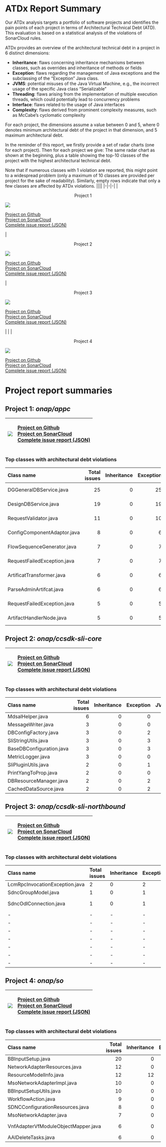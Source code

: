 # ATDx Report Summary
Our ATDx analysis targets a portfolio of software projects and identifies the pain points of each project in terms of Architectural Technical Debt (ATD). This evaluation is based on a statistical analysis of the violations of SonarCloud rules.

ATDx provides an overview of the architectural technical debt in a project  in 6 distinct dimensions:
* **Inheritance**: flaws concerning inheritance mechanisms between classes, such as overrides and inheritance of methods or fields
* **Exception**: flaws regarding the management of Java exceptions and the subclassing of the “Exception” Java class.
* **JVMS**: potential misuses of the Java Virtual Machine, e.g., the incorrect usage of the specific Java class “Serializable”
* **Threading**: flaws arising from the implementation of multiple execution threads, which could potentially lead to concurrency problems
* **Interface**: flaws related to the usage of Java interfaces
* **Complexity**: flaws derived from prominent complexity measures, such as McCabe’s cyclomatic complexity

For each project, the dimensions assume a value between 0 and 5, where 0 denotes minimum architectural debt of the project in that dimension, and 5 maximum architectural debt.

In the reminder of this report, we firstly provide a set of radar charts (one for each project). Then for each project we give:
The same radar chart as shown at the beginning, plus a table showing the top-10 classes of the project with the highest architectural technical debt.

Note that if numerous classes with 1 violation are reported, this might point to a widespread problem (only a maximum of 10 classes are provided per project for the sake of readability). Similarly, empty rows indicate that only a few classes are affected by ATDx violations.
||||
|-|-|-|
|<p align="center">Project 1</p><img src="https://github.com/robertoverdecchia/ATDx_report_sandbox/blob/master/plots/onap_appc.jpg"/> <p style="text-align:left">[Project on Github](https://github.com/onap/appc) <br> [Project on SonarCloud ](https://sonarcloud.io/dashboard?id=onap_appc) <br> [Complete issue report (JSON)](https://github.com/robertoverdecchia/ATDx_report_sandbox/blob/master/jsons/onap_appc.json)</p>|<p align="center">Project 2</p><img src="https://github.com/robertoverdecchia/ATDx_report_sandbox/blob/master/plots/onap_ccsdk-sli-core.jpg"/> <p style="text-align:left">[Project on Github](https://github.com/onap/ccsdk-sli-core) <br> [Project on SonarCloud ](https://sonarcloud.io/dashboard?id=onap_ccsdk-sli-core) <br> [Complete issue report (JSON)](https://github.com/robertoverdecchia/ATDx_report_sandbox/blob/master/jsons/onap_ccsdk-sli-core.json)</p>|<p align="center">Project 3</p><img src="https://github.com/robertoverdecchia/ATDx_report_sandbox/blob/master/plots/onap_ccsdk-sli-northbound.jpg"/> <p style="text-align:left">[Project on Github](https://github.com/onap/ccsdk-sli-northbound) <br> [Project on SonarCloud ](https://sonarcloud.io/dashboard?id=onap_ccsdk-sli-northbound) <br> [Complete issue report (JSON)](https://github.com/robertoverdecchia/ATDx_report_sandbox/blob/master/jsons/onap_ccsdk-sli-northbound.json)</p>
 | |
|<p align="center">Project 4</p><img src="https://github.com/robertoverdecchia/ATDx_report_sandbox/blob/master/plots/onap_so.jpg"/> <p style="text-align:left">[Project on Github](https://github.com/onap/so) <br> [Project on SonarCloud ](https://sonarcloud.io/dashboard?id=onap_so) <br> [Complete issue report (JSON)](https://github.com/robertoverdecchia/ATDx_report_sandbox/blob/master/jsons/onap_so.json)</p>
# Project report summaries
## Project 1: _onap/appc_
|<img src="https://github.com/robertoverdecchia/ATDx_report_sandbox/blob/master/plots/onap_appc.jpg"/>|<p style="text-align:left">[Project on Github](https://github.com/onap/appc) <br> [Project on SonarCloud ](https://sonarcloud.io/dashboard?id=onap_appc) <br> [Complete issue report (JSON)](https://github.com/robertoverdecchia/ATDx_report_sandbox/blob/master/jsons/onap_appc.json)</p>
|-|-|
### Top classes with architectural debt violations
| Class name                  |   Total issues |   Inheritance |   Exception |   JVMS |   Interface |   Threading |   Complexity | Fully qualified class name                                                                                                         |
|:----------------------------|---------------:|--------------:|------------:|-------:|------------:|------------:|-------------:|:-----------------------------------------------------------------------------------------------------------------------------------|
| DGGeneralDBService.java     |             25 |             0 |          25 |      0 |           0 |           0 |            0 | appc-config/appc-data-services/provider/src/main/java/org/onap/appc/data/services/db/DGGeneralDBService.java                       |
| DesignDBService.java        |             19 |             0 |          19 |      0 |           0 |           0 |            0 | appc-inbound/appc-design-services/provider/src/main/java/org/onap/appc/design/dbervices/DesignDBService.java                       |
| RequestValidator.java       |             11 |             0 |          10 |      0 |           1 |           0 |            0 | appc-inbound/appc-interfaces-service/bundle/src/main/java/org/onap/appc/interfaces/service/executor/RequestValidator.java          |
| ConfigComponentAdaptor.java |              8 |             0 |           6 |      0 |           2 |           0 |            0 | appc-config/appc-config-adaptor/provider/src/main/java/org/onap/appc/ccadaptor/ConfigComponentAdaptor.java                         |
| FlowSequenceGenerator.java  |              7 |             0 |           7 |      0 |           0 |           0 |            0 | appc-config/appc-flow-controller/provider/src/main/java/org/onap/appc/flow/controller/node/FlowSequenceGenerator.java              |
| RequestFailedException.java |              7 |             0 |           7 |      0 |           0 |           0 |            0 | appc-adapters/appc-iaas-adapter/appc-iaas-adapter-bundle/src/main/java/org/onap/appc/adapter/iaas/impl/RequestFailedException.java |
| ArtificatTransformer.java   |              6 |             0 |           6 |      0 |           0 |           0 |            0 | appc-config/appc-config-params/provider/src/main/java/org/onap/sdnc/config/params/transformer/ArtificatTransformer.java            |
| ParseAdminArtifcat.java     |              6 |             0 |           6 |      0 |           0 |           0 |            0 | appc-config/appc-encryption-tool/provider/src/main/java/org/onap/appc/encryptiontool/fqdn/ParseAdminArtifcat.java                  |
| RequestFailedException.java |              5 |             0 |           5 |      0 |           0 |           0 |            0 | appc-adapters/appc-rest-adapter/appc-rest-adapter-bundle/src/main/java/org/onap/appc/adapter/rest/impl/RequestFailedException.java |
| ArtifactHandlerNode.java    |              5 |             0 |           5 |      0 |           0 |           0 |            0 | appc-inbound/appc-artifact-handler/provider/src/main/java/org/onap/appc/artifact/handler/node/ArtifactHandlerNode.java             |

## Project 2: _onap/ccsdk-sli-core_
|<img src="https://github.com/robertoverdecchia/ATDx_report_sandbox/blob/master/plots/onap_ccsdk-sli-core.jpg"/>|<p style="text-align:left">[Project on Github](https://github.com/onap/ccsdk-sli-core) <br> [Project on SonarCloud ](https://sonarcloud.io/dashboard?id=onap_ccsdk-sli-core) <br> [Complete issue report (JSON)](https://github.com/robertoverdecchia/ATDx_report_sandbox/blob/master/jsons/onap_ccsdk-sli-core.json)</p>
|-|-|
### Top classes with architectural debt violations
| Class name               |   Total issues |   Inheritance |   Exception |   JVMS |   Interface |   Threading |   Complexity | Fully qualified class name                                                                       |
|:-------------------------|---------------:|--------------:|------------:|-------:|------------:|------------:|-------------:|:-------------------------------------------------------------------------------------------------|
| MdsalHelper.java         |              6 |             0 |           0 |      0 |           6 |           0 |            0 | sli/provider/src/main/java/org/onap/ccsdk/sli/core/sli/provider/MdsalHelper.java                 |
| MessageWriter.java       |              3 |             0 |           0 |      0 |           2 |           1 |            0 | sli/common/src/main/java/org/onap/ccsdk/sli/core/sli/MessageWriter.java                          |
| DBConfigFactory.java     |              3 |             0 |           2 |      0 |           1 |           0 |            0 | dblib/provider/src/main/java/org/onap/ccsdk/sli/core/dblib/factory/DBConfigFactory.java          |
| SliStringUtils.java      |              3 |             0 |           3 |      0 |           0 |           0 |            0 | sliPluginUtils/provider/src/main/java/org/onap/ccsdk/sli/core/slipluginutils/SliStringUtils.java |
| BaseDBConfiguration.java |              3 |             0 |           3 |      0 |           0 |           0 |            0 | dblib/provider/src/main/java/org/onap/ccsdk/sli/core/dblib/config/BaseDBConfiguration.java       |
| MetricLogger.java        |              3 |             0 |           0 |      0 |           3 |           0 |            0 | sli/common/src/main/java/org/onap/ccsdk/sli/core/sli/MetricLogger.java                           |
| SliPluginUtils.java      |              2 |             0 |           1 |      0 |           1 |           0 |            0 | sliPluginUtils/provider/src/main/java/org/onap/ccsdk/sli/core/slipluginutils/SliPluginUtils.java |
| PrintYangToProp.java     |              2 |             0 |           0 |      0 |           2 |           0 |            0 | sli/provider/src/main/java/org/onap/ccsdk/sli/core/sli/provider/PrintYangToProp.java             |
| DBResourceManager.java   |              2 |             0 |           2 |      0 |           0 |           0 |            0 | dblib/provider/src/main/java/org/onap/ccsdk/sli/core/dblib/DBResourceManager.java                |
| CachedDataSource.java    |              2 |             0 |           2 |      0 |           0 |           0 |            0 | dblib/provider/src/main/java/org/onap/ccsdk/sli/core/dblib/CachedDataSource.java                 |

## Project 3: _onap/ccsdk-sli-northbound_
|<img src="https://github.com/robertoverdecchia/ATDx_report_sandbox/blob/master/plots/onap_ccsdk-sli-northbound.jpg"/>|<p style="text-align:left">[Project on Github](https://github.com/onap/ccsdk-sli-northbound) <br> [Project on SonarCloud ](https://sonarcloud.io/dashboard?id=onap_ccsdk-sli-northbound) <br> [Complete issue report (JSON)](https://github.com/robertoverdecchia/ATDx_report_sandbox/blob/master/jsons/onap_ccsdk-sli-northbound.json)</p>
|-|-|
### Top classes with architectural debt violations
| Class name                     | Total issues   | Inheritance   | Exception   | JVMS   | Interface   | Threading   | Complexity   | Fully qualified class name                                                                |
|:-------------------------------|:---------------|:--------------|:------------|:-------|:------------|:------------|:-------------|:------------------------------------------------------------------------------------------|
| LcmRpcInvocationException.java | 2              | 0             | 2           | 0      | 0           | 0           | 0            | lcm/provider/src/main/java/org/onap/ccsdk/sli/northbound/LcmRpcInvocationException.java   |
| SdncGroupModel.java            | 1              | 0             | 1           | 0      | 0           | 0           | 0            | ueb-listener/src/main/java/org/onap/ccsdk/sli/northbound/uebclient/SdncGroupModel.java    |
| SdncOdlConnection.java         | 1              | 0             | 1           | 0      | 0           | 0           | 0            | ueb-listener/src/main/java/org/onap/ccsdk/sli/northbound/uebclient/SdncOdlConnection.java |
| -                              | -              | -             | -           | -      | -           | -           | -            | -                                                                                         |
| -                              | -              | -             | -           | -      | -           | -           | -            | -                                                                                         |
| -                              | -              | -             | -           | -      | -           | -           | -            | -                                                                                         |
| -                              | -              | -             | -           | -      | -           | -           | -            | -                                                                                         |
| -                              | -              | -             | -           | -      | -           | -           | -            | -                                                                                         |
| -                              | -              | -             | -           | -      | -           | -           | -            | -                                                                                         |
| -                              | -              | -             | -           | -      | -           | -           | -            | -                                                                                         |

## Project 4: _onap/so_
|<img src="https://github.com/robertoverdecchia/ATDx_report_sandbox/blob/master/plots/onap_so.jpg"/>|<p style="text-align:left">[Project on Github](https://github.com/onap/so) <br> [Project on SonarCloud ](https://sonarcloud.io/dashboard?id=onap_so) <br> [Complete issue report (JSON)](https://github.com/robertoverdecchia/ATDx_report_sandbox/blob/master/jsons/onap_so.json)</p>
|-|-|
### Top classes with architectural debt violations
| Class name                          |   Total issues |   Inheritance |   Exception |   JVMS |   Interface |   Threading |   Complexity | Fully qualified class name                                                                                 |
|:------------------------------------|---------------:|--------------:|------------:|-------:|------------:|------------:|-------------:|:-----------------------------------------------------------------------------------------------------------|
| BBInputSetup.java                   |             20 |             0 |          16 |      0 |           4 |           0 |            0 | bpmn/MSOCommonBPMN/src/main/java/org/onap/so/bpmn/servicedecomposition/tasks/BBInputSetup.java             |
| NetworkAdapterResources.java        |             12 |             0 |          10 |      0 |           2 |           0 |            0 | bpmn/so-bpmn-tasks/src/main/java/org/onap/so/client/orchestration/NetworkAdapterResources.java             |
| ResourceModelInfo.java              |             12 |            12 |           0 |      0 |           0 |           0 |            0 | bpmn/so-bpmn-tasks/src/main/java/org/onap/so/client/oof/beans/ResourceModelInfo.java                       |
| MsoNetworkAdapterImpl.java          |             10 |             0 |           1 |      0 |           9 |           0 |            0 | adapters/mso-openstack-adapters/src/main/java/org/onap/so/adapters/network/MsoNetworkAdapterImpl.java      |
| BBInputSetupUtils.java              |             10 |             0 |          10 |      0 |           0 |           0 |            0 | bpmn/MSOCommonBPMN/src/main/java/org/onap/so/bpmn/servicedecomposition/tasks/BBInputSetupUtils.java        |
| WorkflowAction.java                 |              9 |             0 |           6 |      0 |           3 |           0 |            0 | bpmn/so-bpmn-tasks/src/main/java/org/onap/so/bpmn/infrastructure/workflow/tasks/WorkflowAction.java        |
| SDNCConfigurationResources.java     |              8 |             0 |           8 |      0 |           0 |           0 |            0 | bpmn/so-bpmn-tasks/src/main/java/org/onap/so/client/orchestration/SDNCConfigurationResources.java          |
| MsoNetworkAdapter.java              |              7 |             0 |           0 |      0 |           7 |           0 |            0 | adapters/mso-openstack-adapters/src/main/java/org/onap/so/adapters/network/MsoNetworkAdapter.java          |
| VnfAdapterVfModuleObjectMapper.java |              6 |             0 |           5 |      0 |           1 |           0 |            0 | bpmn/so-bpmn-tasks/src/main/java/org/onap/so/client/adapter/vnf/mapper/VnfAdapterVfModuleObjectMapper.java |
| AAIDeleteTasks.java                 |              6 |             0 |           6 |      0 |           0 |           0 |            0 | bpmn/so-bpmn-tasks/src/main/java/org/onap/so/bpmn/infrastructure/aai/tasks/AAIDeleteTasks.java             |


